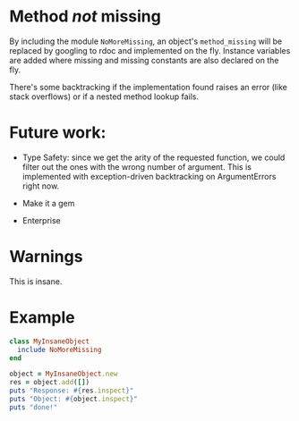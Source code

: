 # Method *not* missing

By including the module `NoMoreMissing`, an object's `method_missing`
will be replaced by googling to rdoc and implemented on the
fly. Instance variables are added where missing and missing constants
are also declared on the fly.

There's some backtracking if the implementation found raises an error
(like stack overflows) or if a nested method lookup fails.

# Future work:

- Type Safety: since we get the arity of the requested function, we
  could filter out the ones with the wrong number of argument. This is
  implemented with exception-driven backtracking on ArgumentErrors
  right now.

- Make it a gem

- Enterprise

# Warnings

This is insane.

# Example

```ruby
class MyInsaneObject
  include NoMoreMissing
end

object = MyInsaneObject.new
res = object.add([])
puts "Response: #{res.inspect}"
puts "Object: #{object.inspect}"
puts "done!"
```
